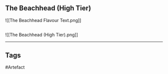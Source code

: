 ## The Beachhead (High Tier)
![[The Beachhead Flavour Text.png]]

## 
![[The Beachhead (High Tier).png]]

---
## Tags
#Artefact